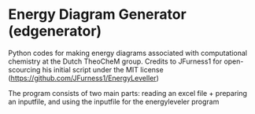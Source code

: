 # Energy Diagram Generator (edgenerator)

Python codes for making energy diagrams associated with computational chemistry at the Dutch TheoCheM group.
Credits to JFurness1 for open-scourcing his initial script under the MIT license (https://github.com/JFurness1/EnergyLeveller)

The program consists of two main parts: reading an excel file + preparing an inputfile, and using the inputfile for the energyleveler program
